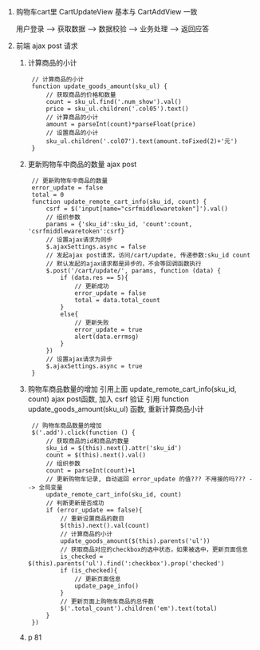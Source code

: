 1. 购物车cart里 CartUpdateView 基本与 CartAddView 一致
    
    用户登录 --> 获取数据 --> 数据校验 --> 业务处理 --> 返回应答
    
2. 前端 ajax post 请求
    
    1. 计算商品的小计
    
            // 计算商品的小计
            function update_goods_amount(sku_ul) {
                // 获取商品的价格和数量
                count = sku_ul.find('.num_show').val()
                price = sku_ul.children('.col05').text()
                // 计算商品的小计
                amount = parseInt(count)*parseFloat(price)
                // 设置商品的小计
                sku_ul.children('.col07').text(amount.toFixed(2)+'元')
            }
    
    2. 更新购物车中商品的数量 ajax post
    
            // 更新购物车中商品的数量
            error_update = false
            total = 0
            function update_remote_cart_info(sku_id, count) {
                csrf = $('input[name="csrfmiddlewaretoken"]').val()
                // 组织参数
                params = {'sku_id':sku_id, 'count':count, 'csrfmiddlewaretoken':csrf}
                // 设置ajax请求为同步
                $.ajaxSettings.async = false
                // 发起ajax post请求，访问/cart/update, 传递参数:sku_id count
                // 默认发起的ajax请求都是异步的，不会等回调函数执行
                $.post('/cart/update/', params, function (data) {
                    if (data.res == 5){
                        // 更新成功
                        error_update = false
                        total = data.total_count
                    }
                    else{
                        // 更新失败
                        error_update = true
                        alert(data.errmsg)
                    }
                })
                // 设置ajax请求为异步
                $.ajaxSettings.async = true
            }
    
    3. 购物车商品数量的增加
        引用上面 update_remote_cart_info(sku_id, count) ajax post函数, 加入 csrf 验证
        引用 function update_goods_amount(sku_ul) 函数, 重新计算商品小计
    
            // 购物车商品数量的增加
            $('.add').click(function () {
                // 获取商品的id和商品的数量
                sku_id = $(this).next().attr('sku_id')
                count = $(this).next().val()    
                // 组织参数
                count = parseInt(count)+1    
                // 更新购物车记录, 自动返回 error_update 的值??? 不用接的吗??? --> 全局变量
                update_remote_cart_info(sku_id, count)   
                // 判断更新是否成功
                if (error_update == false){
                    // 重新设置商品的数目
                    $(this).next().val(count)
                    // 计算商品的小计
                    update_goods_amount($(this).parents('ul'))
                    // 获取商品对应的checkbox的选中状态，如果被选中，更新页面信息
                    is_checked = $(this).parents('ul').find(':checkbox').prop('checked')
                    if (is_checked){
                        // 更新页面信息
                        update_page_info()
                    }
                    // 更新页面上购物车商品的总件数
                    $('.total_count').children('em').text(total)
                }
            })
    
    4. p 81
    
    